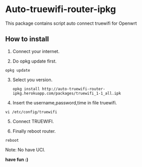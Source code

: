 Auto-truewifi-router-ipkg
=========================

This package contains script auto connect truewifi for Openwrt

How to install
--------------
1. Connect your internet.

2. Do opkg update first.
```shell
opkg update
```

3. Select you version.

   ```shell
   opkg install http://auto-truewifi-router-ipkg.herokuapp.com/packages/truewifi_1-1_all.ipk
   ```

4. Insert the username,password,time in file truewifi.
```shell
vi /etc/config/truewifi
```
5. Connect TRUEWIFI.

6. Finally reboot router.
```shell
reboot
```
Note: No have UCI.

**have fun :)**
